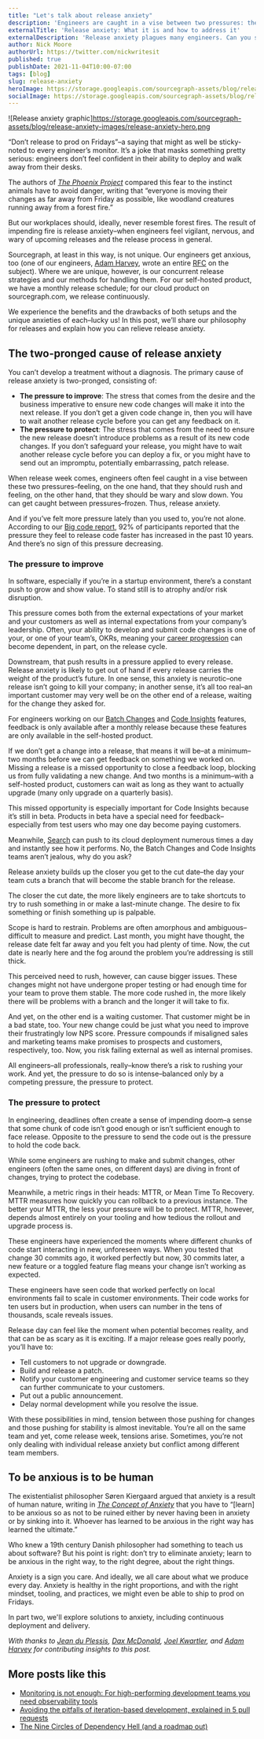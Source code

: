 ```yaml
---
title: "Let's talk about release anxiety"
description: 'Engineers are caught in a vise between two pressures: the pressure to get code changes into the next release and to protect the release from bugs. The result? Release anxiety.'
externalTitle: 'Release anxiety: What it is and how to address it'
externalDescription: 'Release anxiety plagues many engineers. Can you squeeze in this last code change? Will this last code change break production? Let's talk about ways to deal with the anxiety.'
author: Nick Moore
authorUrl: https://twitter.com/nickwritesit
published: true
publishDate: 2021-11-04T10:00-07:00
tags: [blog]
slug: release-anxiety
heroImage: https://storage.googleapis.com/sourcegraph-assets/blog/release-anxiety-images/release-anxiety-hero.png
socialImage: https://storage.googleapis.com/sourcegraph-assets/blog/release-anxiety-images/release-anxiety-hero.png
---
```


![Release anxiety graphic]https://storage.googleapis.com/sourcegraph-assets/blog/release-anxiety-images/release-anxiety-hero.png

“Don’t release to prod on Fridays”–a saying that might as well be sticky-noted to every engineer’s monitor. It’s a joke that masks something pretty serious: engineers don’t feel confident in their ability to deploy and walk away from their desks.

The authors of _[The Phoenix Project](https://www.amazon.com/Phoenix-Project-DevOps-Helping-Business/dp/1942788290/)_ compared this fear to the instinct animals have to avoid danger, writing that “everyone is moving their changes as far away from Friday as possible, like woodland creatures running away from a forest fire.”

But our workplaces should, ideally, never resemble forest fires. The result of impending fire is release anxiety–when engineers feel vigilant, nervous, and wary of upcoming releases and the release process in general.

Sourcegraph, at least in this way, is not unique. Our engineers get anxious, too (one of our engineers, [Adam Harvey](https://handbook.sourcegraph.com/company/team#adam-harvey-hehim), wrote an entire [RFC](https://handbook.sourcegraph.com/communication/rfcs) on the subject). Where we are unique, however, is our concurrent release strategies and our methods for handling them. For our self-hosted product, we have a monthly release schedule; for our cloud product on sourcegraph.com, we release continuously.

We experience the benefits and the drawbacks of both setups and the unique anxieties of each–lucky us! In this post, we’ll share our philosophy for releases and explain how you can relieve release anxiety.

## The two-pronged cause of release anxiety

You can’t develop a treatment without a diagnosis. The primary cause of release anxiety is two-pronged, consisting of:

- **The pressure to improve**: The stress that comes from the desire and the business imperative to ensure new code changes will make it into the next release. If you don’t get a given code change in, then you will have to wait another release cycle before you can get any feedback on it.
- **The pressure to protect**: The stress that comes from the need to ensure the new release doesn’t introduce problems as a result of its new code changes. If you don’t safeguard your release, you might have to wait another release cycle before you can deploy a fix, or you might have to send out an impromptu, potentially embarrassing, patch release.

When release week comes, engineers often feel caught in a vise between these two pressures–feeling, on the one hand, that they should rush and feeling, on the other hand, that they should be wary and slow down. You can get caught between pressures–frozen. Thus, release anxiety.

And if you’ve felt more pressure lately than you used to, you’re not alone. According to our [Big code report](https://info.sourcegraph.com/emergence-of-big-code-2020-survey?_ga=2.117030534.1813537383.1623859682-2046487521.1621427028), 92% of participants reported that the pressure they feel to release code faster has increased in the past 10 years. And there’s no sign of this pressure decreasing.

### The pressure to improve

In software, especially if you’re in a startup environment, there’s a constant push to grow and show value. To stand still is to atrophy and/or risk disruption.

This pressure comes both from the external expectations of your market and your customers as well as internal expectations from your company’s leadership. Often, your ability to develop and submit code changes is one of your, or one of your team’s, OKRs, meaning your [career progression](https://about.sourcegraph.com/blog/software-engineer-career-ladder/) can become dependent, in part, on the release cycle.

Downstream, that push results in a pressure applied to every release. Release anxiety is likely to get out of hand if every release carries the weight of the product’s future. In one sense, this anxiety is neurotic–one release isn’t going to kill your company; in another sense, it’s all too real–an important customer may very well be on the other end of a release, waiting for the change they asked for.

For engineers working on our [Batch Changes](https://about.sourcegraph.com/batch-changes/) and [Code Insights](https://docs.sourcegraph.com/code_insights#code-insights-beta) features, feedback is only available after a monthly release because these features are only available in the self-hosted product.

If we don’t get a change into a release, that means it will be–at a minimum–two months before we can get feedback on something we worked on. Missing a release is a missed opportunity to close a feedback loop, blocking us from fully validating a new change. And two months is a minimum–with a self-hosted product, customers can wait as long as they want to actually upgrade (many only upgrade on a quarterly basis).

This missed opportunity is especially important for Code Insights because it’s still in beta. Products in beta have a special need for feedback–especially from test users who may one day become paying customers.

Meanwhile, [Search](https://sourcegraph.com/search) can push to its cloud deployment numerous times a day and instantly see how it performs. No, the Batch Changes and Code Insights teams aren’t jealous, why do you ask?

Release anxiety builds up the closer you get to the cut date–the day your team cuts a branch that will become the stable branch for the release.

The closer the cut date, the more likely engineers are to take shortcuts to try to rush something in or make a last-minute change. The desire to fix something or finish something up is palpable.

Scope is hard to restrain. Problems are often amorphous and ambiguous–difficult to measure and predict. Last month, you might have thought, the release date felt far away and you felt you had plenty of time. Now, the cut date is nearly here and the fog around the problem you’re addressing is still thick.

This perceived need to rush, however, can cause bigger issues. These changes might not have undergone proper testing or had enough time for your team to prove them stable. The more code rushed in, the more likely there will be problems with a branch and the longer it will take to fix.

And yet, on the other end is a waiting customer. That customer might be in a bad state, too. Your new change could be just what you need to improve their frustratingly low NPS score. Pressure compounds if misaligned sales and marketing teams make promises to prospects and customers, respectively, too. Now, you risk failing external as well as internal promises.

All engineers–all professionals, really–know there’s a risk to rushing your work. And yet, the pressure to do so is intense–balanced only by a competing pressure, the pressure to protect.

### The pressure to protect

In engineering, deadlines often create a sense of impending doom–a sense that some chunk of code isn’t good enough or isn’t sufficient enough to face release. Opposite to the pressure to send the code out is the pressure to hold the code back.

While some engineers are rushing to make and submit changes, other engineers (often the same ones, on different days) are diving in front of changes, trying to protect the codebase.

Meanwhile, a metric rings in their heads: MTTR, or Mean Time To Recovery. MTTR measures how quickly you can rollback to a previous instance. The better your MTTR, the less your pressure will be to protect. MTTR, however, depends almost entirely on your tooling and how tedious the rollout and upgrade process is.

These engineers have experienced the moments where different chunks of code start interacting in new, unforeseen ways. When you tested that change 30 commits ago, it worked perfectly but now, 30 commits later, a new feature or a toggled feature flag means your change isn’t working as expected.

These engineers have seen code that worked perfectly on local environments fail to scale in customer environments. Their code works for ten users but in production, when users can number in the tens of thousands, scale reveals issues.

Release day can feel like the moment when potential becomes reality, and that can be as scary as it is exciting. If a major release goes really poorly, you’ll have to:

- Tell customers to not upgrade or downgrade.
- Build and release a patch.
- Notify your customer engineering and customer service teams so they can further communicate to your customers.
- Put out a public announcement.
- Delay normal development while you resolve the issue.

With these possibilities in mind, tension between those pushing for changes and those pushing for stability is almost inevitable. You’re all on the same team and yet, come release week, tensions arise. Sometimes, you’re not only dealing with individual release anxiety but conflict among different team members.

## To be anxious is to be human

The existentialist philosopher Søren Kiergaard argued that anxiety is a result of human nature, writing in _[The Concept of Anxiety](https://www.amazon.com/dp/B00BNY0RYG/)_ that you have to “[learn] to be anxious so as not to be ruined either by never having been in anxiety or by sinking into it. Whoever has learned to be anxious in the right way has learned the ultimate.”

Who knew a 19th century Danish philosopher had something to teach us about software? But his point is right: don’t try to eliminate anxiety; learn to be anxious in the right way, to the right degree, about the right things.

Anxiety is a sign you care. And ideally, we all care about what we produce every day. Anxiety is healthy in the right proportions, and with the right mindset, tooling, and practices, we might even be able to ship to prod on Fridays.

In part two, we'll explore solutions to anxiety, including continuous deployment and delivery.

_With thanks to [Jean du Plessis](https://handbook.sourcegraph.com/company/team#jean-du-plessis-hehim), [Dax McDonald](https://handbook.sourcegraph.com/company/team#dax-mcdonald-hehim), [Joel Kwartler](https://handbook.sourcegraph.com/company/team#joel-kwartler-hehim), and [Adam Harvey](https://handbook.sourcegraph.com/company/team#adam-harvey-hehim) for contributing insights to this post._

## More posts like this

- [Monitoring is not enough: For high-performing development teams you need observability tools](https://about.sourcegraph.com/blog/role-of-observability-tools-high-performing-development-teams/)
- [Avoiding the pitfalls of iteration-based development, explained in 5 pull requests](https://about.sourcegraph.com/blog/avoiding-the-pitfalls-of-iteration-based-development/)
- [The Nine Circles of Dependency Hell (and a roadmap out)](https://about.sourcegraph.com/blog/nine-circles-of-dependency-hell/)
